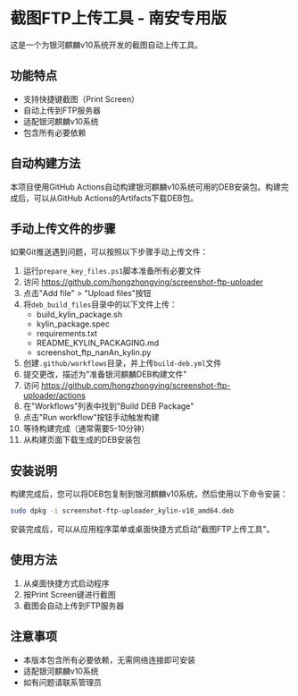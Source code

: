 # 截图FTP上传工具 - 南安专用版

这是一个为银河麒麟v10系统开发的截图自动上传工具。

## 功能特点

- 支持快捷键截图（Print Screen）
- 自动上传到FTP服务器
- 适配银河麒麟v10系统
- 包含所有必要依赖

## 自动构建方法

本项目使用GitHub Actions自动构建银河麒麟v10系统可用的DEB安装包。构建完成后，可以从GitHub Actions的Artifacts下载DEB包。

## 手动上传文件的步骤

如果Git推送遇到问题，可以按照以下步骤手动上传文件：

1. 运行`prepare_key_files.ps1`脚本准备所有必要文件
2. 访问 https://github.com/hongzhongying/screenshot-ftp-uploader
3. 点击"Add file" > "Upload files"按钮
4. 将`deb_build_files`目录中的以下文件上传：
   - build_kylin_package.sh
   - kylin_package.spec
   - requirements.txt
   - README_KYLIN_PACKAGING.md
   - screenshot_ftp_nanAn_kylin.py
5. 创建`.github/workflows`目录，并上传`build-deb.yml`文件
6. 提交更改，描述为"准备银河麒麟DEB构建文件"
7. 访问 https://github.com/hongzhongying/screenshot-ftp-uploader/actions
8. 在"Workflows"列表中找到"Build DEB Package"
9. 点击"Run workflow"按钮手动触发构建
10. 等待构建完成（通常需要5-10分钟）
11. 从构建页面下载生成的DEB安装包

## 安装说明

构建完成后，您可以将DEB包复制到银河麒麟v10系统，然后使用以下命令安装：

```bash
sudo dpkg -i screenshot-ftp-uploader_kylin-v10_amd64.deb
```

安装完成后，可以从应用程序菜单或桌面快捷方式启动"截图FTP上传工具"。

## 使用方法

1. 从桌面快捷方式启动程序
2. 按Print Screen键进行截图
3. 截图会自动上传到FTP服务器

## 注意事项

- 本版本包含所有必要依赖，无需网络连接即可安装
- 适配银河麒麟v10系统
- 如有问题请联系管理员 